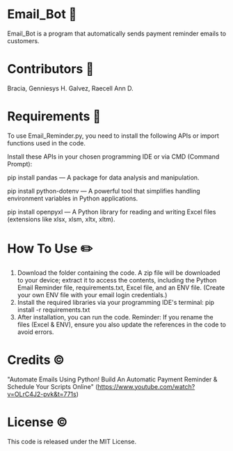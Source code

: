 # Email_Bot 💌
Email_Bot is a program that automatically sends payment reminder emails to customers.

# Contributors 👯
Bracia, Genniesys H.
Galvez, Raecell Ann D.

# Requirements 📝
To use Email_Reminder.py, you need to install the following APIs or import functions used in the code.

Install these APIs in your chosen programming IDE or via CMD (Command Prompt):

pip install pandas — A package for data analysis and manipulation.

pip install python-dotenv — A powerful tool that simplifies handling environment variables in Python applications.

pip install openpyxl — A Python library for reading and writing Excel files (extensions like xlsx, xlsm, xltx, xltm).

# How To Use ✏️
1. Download the folder containing the code. A zip file will be downloaded to your device; extract it to access the contents, including the Python Email Reminder file, requirements.txt, Excel file, and an ENV file. (Create your own ENV file with your email login credentials.)
2. Install the required libraries via your programming IDE's terminal:
pip install -r requirements.txt
3. After installation, you can run the code.
Reminder:
If you rename the files (Excel & ENV), ensure you also update the references in the code to avoid errors.

# Credits ©️
"Automate Emails Using Python! Build An Automatic Payment Reminder & Schedule Your Scripts Online" (https://www.youtube.com/watch?v=OLrC4J2-pvk&t=771s)

# License ©️
This code is released under the MIT License.
